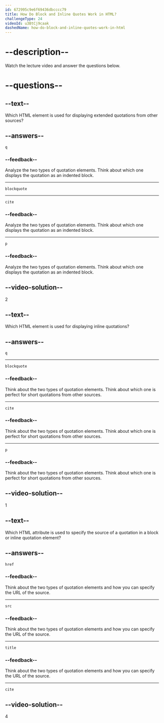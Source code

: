 ```yaml
---
id: 672995c9e6f69436dbcccc79
title: How Do Block and Inline Quotes Work in HTML?
challengeType: 24
videoId: u3BtCj9caak
dashedName: how-do-block-and-inline-quotes-work-in-html
---
```


# --description--

Watch the lecture video and answer the questions below.

# --questions--

## --text--

Which HTML element is used for displaying extended quotations from other sources?

## --answers--

`q`

### --feedback--

Analyze the two types of quotation elements. Think about which one displays the quotation as an indented block.

---

`blockquote`

---

`cite`

### --feedback--

Analyze the two types of quotation elements. Think about which one displays the quotation as an indented block.

---

`p`

### --feedback--

Analyze the two types of quotation elements. Think about which one displays the quotation as an indented block.

## --video-solution--

2

## --text--

Which HTML element is used for displaying inline quotations?

## --answers--

`q`

---

`blockquote`

### --feedback--

Think about the two types of quotation elements. Think about which one is perfect for short quotations from other sources.

---

`cite`

### --feedback--

Think about the two types of quotation elements. Think about which one is perfect for short quotations from other sources.

---

`p`

### --feedback--

Think about the two types of quotation elements. Think about which one is perfect for short quotations from other sources.

## --video-solution--

1

## --text--

Which HTML attribute is used to specify the source of a quotation in a block or inline quotation element?

## --answers--

`href`

### --feedback--

Think about the two types of quotation elements and how you can specify the URL of the source.

---

`src`

### --feedback--

Think about the two types of quotation elements and how you can specify the URL of the source.

---

`title`

### --feedback--

Think about the two types of quotation elements and how you can specify the URL of the source.

---

`cite`

## --video-solution--

4
